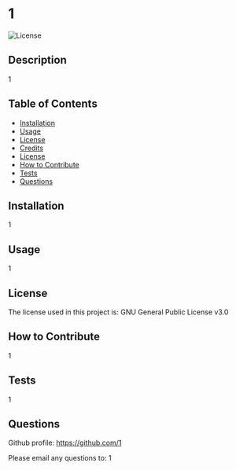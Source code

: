 # 1

![License](https://img.shields.io/badge/license-GNU%20General%20Public%20License%20v3.0-lightblue.svg)

## Description

1

## Table of Contents

- [Installation](#installation)
- [Usage](#usage)
- [License](#license)
- [Credits](#credits)
- [License](#license)
- [How to Contribute](#how-to-contribute)
- [Tests](#tests)
- [Questions](#questions)

## Installation

1

## Usage

1


## License

The license used in this project is: GNU General Public License v3.0

## How to Contribute

1

## Tests

1

## Questions

Github profile: https://github.com/1

Please email any questions to: 1
